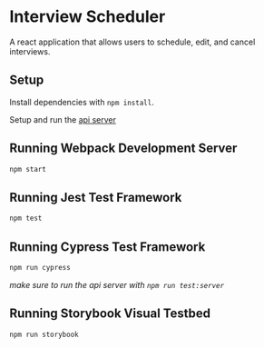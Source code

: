 # Interview Scheduler
A react application that allows users to schedule, edit, and cancel interviews.





## Setup

Install dependencies with `npm install`.

Setup and run the [api server](https://github.com/hhaslam11/scheduler-api)

## Running Webpack Development Server

```sh
npm start
```

## Running Jest Test Framework

```sh
npm test
```

## Running Cypress Test Framework

```sh
npm run cypress
```
_make sure to run the api server with `npm run test:server`_

## Running Storybook Visual Testbed

```sh
npm run storybook
```
